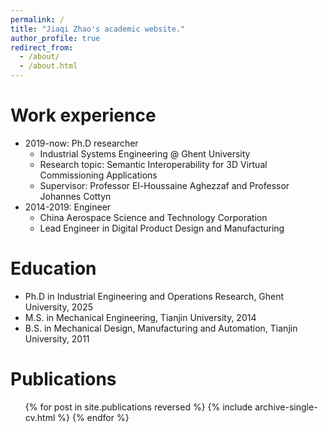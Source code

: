 ```yaml
---
permalink: /
title: "Jiaqi Zhao's academic website."
author_profile: true
redirect_from: 
  - /about/
  - /about.html
---
```


Work experience
======
* 2019-now: Ph.D researcher
  * Industrial Systems Engineering @ Ghent University
  * Research topic: Semantic Interoperability for 3D Virtual Commissioning Applications
  * Supervisor: Professor El-Houssaine Aghezzaf and Professor Johannes Cottyn
* 2014-2019: Engineer
  * China Aerospace Science and Technology Corporation
  * Lead Engineer in Digital Product Design and Manufacturing
 
Education
======
* Ph.D in Industrial Engineering and Operations Research, Ghent University, 2025
* M.S. in Mechanical Engineering, Tianjin University, 2014
* B.S. in Mechanical Design, Manufacturing and Automation, Tianjin University, 2011
  
Publications
======
  <ul>{% for post in site.publications reversed %}
    {% include archive-single-cv.html %}
  {% endfor %}</ul>
